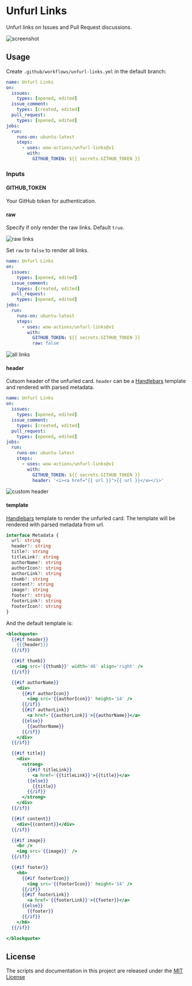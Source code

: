 # Unfurl Links

Unfurl links on Issues and Pull Request discussions.

![screenshot](https://github.com/wow-actions/unfurl-links/blob/master/screenshots/default.jpg?raw=true)

## Usage

Create `.github/workflows/unfurl-links.yml` in the default branch:

```yml
name: Unfurl Links
on:
  issues:
    types: [opened, edited]
  issue_comment:
    types: [created, edited]
  pull_request:
    types: [opened, edited]
jobs:
  run:
    runs-on: ubuntu-latest
    steps:
      - uses: wow-actions/unfurl-links@v1
        with:
          GITHUB_TOKEN: ${{ secrets.GITHUB_TOKEN }}
```

### Inputs

#### GITHUB_TOKEN

Your GitHub token for authentication.

#### raw

Specify if only render the raw links. Default `true`.

![raw links](https://github.com/wow-actions/unfurl-links/blob/master/screenshots/raw-links.jpg?raw=true)

Set `raw` to `false` to render all links.

```yml
name: Unfurl Links
on:
  issues:
    types: [opened, edited]
  issue_comment:
    types: [created, edited]
  pull_request:
    types: [opened, edited]
jobs:
  run:
    runs-on: ubuntu-latest
    steps:
      - uses: wow-actions/unfurl-links@v1
        with:
          GITHUB_TOKEN: ${{ secrets.GITHUB_TOKEN }}
          raw: false
```

![all links](https://github.com/wow-actions/unfurl-links/blob/master/screenshots/all-links.jpg?raw=true)

#### header

Cutsom header of the unfurled card. `header` can be a [Handlebars](https://handlebarsjs.com/) template and rendered with parsed metadata.

```yml
name: Unfurl Links
on:
  issues:
    types: [opened, edited]
  issue_comment:
    types: [created, edited]
  pull_request:
    types: [opened, edited]
jobs:
  run:
    runs-on: ubuntu-latest
    steps:
      - uses: wow-actions/unfurl-links@v1
        with:
          GITHUB_TOKEN: ${{ secrets.GITHUB_TOKEN }}
          header: '<i><a href="{{ url }}">{{ url }}</a></i>'
```

![custom header](https://github.com/wow-actions/unfurl-links/blob/master/screenshots/custom-header.jpg?raw=true)

#### template

[Handlebars](https://handlebarsjs.com/) template to render the unfurled card. The template will be rendered with parsed metadata from url.

```ts
interface Metadata {
  url: string
  header?: string
  title?: string
  titleLink?: string
  authorName?: string
  authorIcon?: string
  authorLink?: string
  thumb?: string
  content?: string
  image?: string
  footer?: string
  footerLink?: string
  footerIcon?: string
}
```

And the default template is:

```hbs
<blockquote>
  {{#if header}}
    {{{header}}}
  {{/if}}

  {{#if thumb}}
    <img src='{{thumb}}' width='48' align='right' />
  {{/if}}

  {{#if authorName}}
    <div>
      {{#if authorIcon}}
        <img src='{{authorIcon}}' height='14' />
      {{/if}}
      {{#if authorLink}}
        <a href='{{authorLink}}'>{{authorName}}</a>
      {{else}}
        {{authorName}}
      {{/if}}
    </div>
  {{/if}}

  {{#if title}}
    <div>
      <strong>
        {{#if titleLink}}
          <a href='{{titleLink}}'>{{title}}</a>
        {{else}}
          {{title}}
        {{/if}}
      </strong>
    </div>
  {{/if}}

  {{#if content}}
    <div>{{content}}</div>
  {{/if}}

  {{#if image}}
    <br />
    <img src='{{image}}' />
  {{/if}}

  {{#if footer}}
    <h6>
      {{#if footerIcon}}
        <img src='{{footerIcon}}' height='14' />
      {{/if}}
      {{#if footerLink}}
        <a href='{{footerLink}}'>{{footer}}</a>
      {{else}}
        {{footer}}
      {{/if}}
    </h6>
  {{/if}}

</blockquote>
```

## License

The scripts and documentation in this project are released under the [MIT License](LICENSE)
